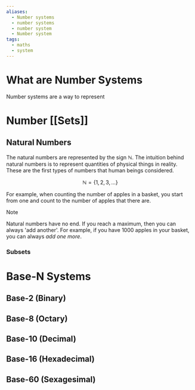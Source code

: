 ```yaml
---
aliases:
  - Number systems
  - number systems
  - number system
  - Number system
tags:
  - maths
  - system
---
```

# What are Number Systems
Number systems are a way to represent 

# Number [[Sets]]
## Natural Numbers
The natural numbers are represented by the sign $\mathbb N$. The intuition behind natural numbers is to represent quantities of physical things in reality. These are the first types of numbers that human beings considered. 

$$
\mathbb N =\{1, 2, 3, ... \}
$$

For example, when counting the number of apples in a basket, you start from one and count to the number of apples that there are. 

> [!note]
> Natural numbers have no end. If you reach a maximum, then you can always 'add another'. For example, if you have 1000 apples in your basket, you can always *add one more*.  
### Subsets

##


# Base-N Systems

## Base-2 (Binary)

## Base-8 (Octary)

## Base-10 (Decimal)

## Base-16 (Hexadecimal)

## Base-60 (Sexagesimal)



